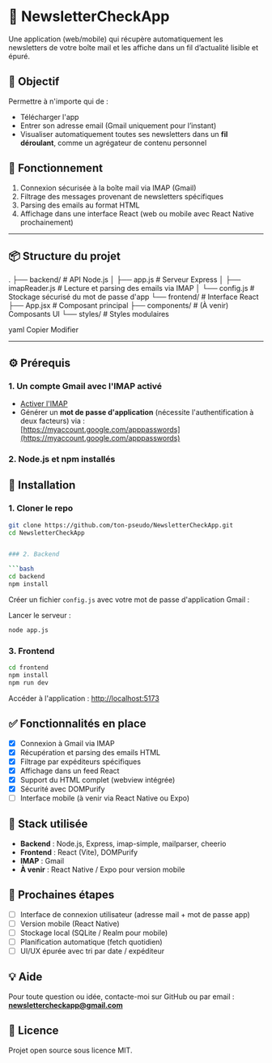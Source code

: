 # 📩 NewsletterCheckApp

Une application (web/mobile) qui récupère automatiquement les newsletters de votre boîte mail et les affiche dans un fil d’actualité lisible et épuré.

## 🚀 Objectif

Permettre à n'importe qui de :

- Télécharger l'app
- Entrer son adresse email (Gmail uniquement pour l’instant)
- Visualiser automatiquement toutes ses newsletters dans un **fil déroulant**, comme un agrégateur de contenu personnel

## 🧠 Fonctionnement

1. Connexion sécurisée à la boîte mail via IMAP (Gmail)
2. Filtrage des messages provenant de newsletters spécifiques
3. Parsing des emails au format HTML
4. Affichage dans une interface React (web ou mobile avec React Native prochainement)

---

## 📦 Structure du projet

.
├── backend/ # API Node.js
│ ├── app.js # Serveur Express
│ ├── imapReader.js # Lecture et parsing des emails via IMAP
│ └── config.js # Stockage sécurisé du mot de passe d'app
└── frontend/ # Interface React
├── App.jsx # Composant principal
├── components/ # (À venir) Composants UI
└── styles/ # Styles modulaires

yaml
Copier
Modifier

---

## ⚙️ Prérequis

### 1. Un compte Gmail avec l'IMAP activé
- [Activer l'IMAP](https://mail.google.com/mail/u/0/#settings/fwdandpop)
- Générer un **mot de passe d'application** (nécessite l'authentification à deux facteurs) via :  
  [https://myaccount.google.com/apppasswords](https://myaccount.google.com/apppasswords)

### 2. Node.js et npm installés

## 🔧 Installation

### 1. Cloner le repo

```bash
git clone https://github.com/ton-pseudo/NewsletterCheckApp.git
cd NewsletterCheckApp


### 2. Backend

```bash
cd backend
npm install
```

Créer un fichier `config.js` avec votre mot de passe d'application Gmail :


Lancer le serveur :

```bash
node app.js
```

### 3. Frontend

```bash
cd frontend
npm install
npm run dev
```

Accéder à l'application : [http://localhost:5173](http://localhost:5173)

## ✅ Fonctionnalités en place

- [x] Connexion à Gmail via IMAP
- [x] Récupération et parsing des emails HTML
- [x] Filtrage par expéditeurs spécifiques
- [x] Affichage dans un feed React
- [x] Support du HTML complet (webview intégrée)
- [x] Sécurité avec DOMPurify
- [ ] Interface mobile (à venir via React Native ou Expo)

## 🧱 Stack utilisée

- **Backend** : Node.js, Express, imap-simple, mailparser, cheerio
- **Frontend** : React (Vite), DOMPurify
- **IMAP** : Gmail
- **À venir** : React Native / Expo pour version mobile

## 📌 Prochaines étapes

- [ ] Interface de connexion utilisateur (adresse mail + mot de passe app)
- [ ] Version mobile (React Native)
- [ ] Stockage local (SQLite / Realm pour mobile)
- [ ] Planification automatique (fetch quotidien)
- [ ] UI/UX épurée avec tri par date / expéditeur

## 💡 Aide

Pour toute question ou idée, contacte-moi sur GitHub ou par email : **newslettercheckapp@gmail.com**

## 📜 Licence

Projet open source sous licence MIT.


